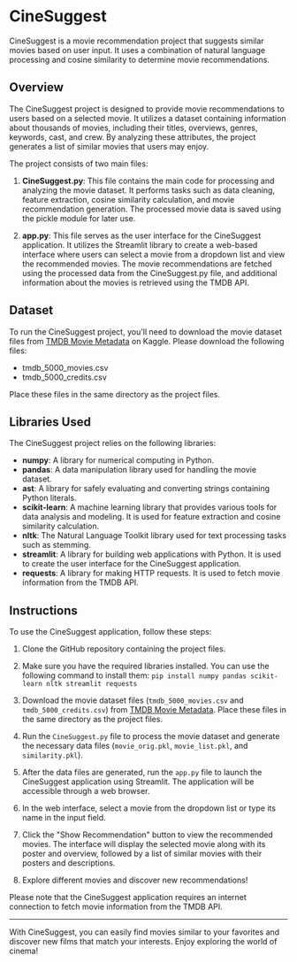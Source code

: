 # CineSuggest

CineSuggest is a movie recommendation project that suggests similar movies based on user input. It uses a combination of natural language processing and cosine similarity to determine movie recommendations.

## Overview

The CineSuggest project is designed to provide movie recommendations to users based on a selected movie. It utilizes a dataset containing information about thousands of movies, including their titles, overviews, genres, keywords, cast, and crew. By analyzing these attributes, the project generates a list of similar movies that users may enjoy.

The project consists of two main files:

1. **CineSuggest.py**: This file contains the main code for processing and analyzing the movie dataset. It performs tasks such as data cleaning, feature extraction, cosine similarity calculation, and movie recommendation generation. The processed movie data is saved using the pickle module for later use.

2. **app.py**: This file serves as the user interface for the CineSuggest application. It utilizes the Streamlit library to create a web-based interface where users can select a movie from a dropdown list and view the recommended movies. The movie recommendations are fetched using the processed data from the CineSuggest.py file, and additional information about the movies is retrieved using the TMDB API.

## Dataset

To run the CineSuggest project, you'll need to download the movie dataset files from [TMDB Movie Metadata](https://www.kaggle.com/tmdb/tmdb-movie-metadata) on Kaggle. Please download the following files:

- tmdb_5000_movies.csv
- tmdb_5000_credits.csv

Place these files in the same directory as the project files.

## Libraries Used

The CineSuggest project relies on the following libraries:

- **numpy**: A library for numerical computing in Python.
- **pandas**: A data manipulation library used for handling the movie dataset.
- **ast**: A library for safely evaluating and converting strings containing Python literals.
- **scikit-learn**: A machine learning library that provides various tools for data analysis and modeling. It is used for feature extraction and cosine similarity calculation.
- **nltk**: The Natural Language Toolkit library used for text processing tasks such as stemming.
- **streamlit**: A library for building web applications with Python. It is used to create the user interface for the CineSuggest application.
- **requests**: A library for making HTTP requests. It is used to fetch movie information from the TMDB API.

## Instructions

To use the CineSuggest application, follow these steps:

1. Clone the GitHub repository containing the project files.

2. Make sure you have the required libraries installed. You can use the following command to install them:  `pip install numpy pandas scikit-learn nltk streamlit requests`

3. Download the movie dataset files (`tmdb_5000_movies.csv` and `tmdb_5000_credits.csv`) from [TMDB Movie Metadata](https://www.kaggle.com/tmdb/tmdb-movie-metadata). Place these files in the same directory as the project files.

4. Run the `CineSuggest.py` file to process the movie dataset and generate the necessary data files (`movie_orig.pkl`, `movie_list.pkl`, and `similarity.pkl`).

5. After the data files are generated, run the `app.py` file to launch the CineSuggest application using Streamlit. The application will be accessible through a web browser.

6. In the web interface, select a movie from the dropdown list or type its name in the input field.

7. Click the "Show Recommendation" button to view the recommended movies. The interface will display the selected movie along with its poster and overview, followed by a list of similar movies with their posters and descriptions.

8. Explore different movies and discover new recommendations!

Please note that the CineSuggest application requires an internet connection to fetch movie information from the TMDB API.

---

With CineSuggest, you can easily find movies similar to your favorites and discover new films that match your interests. Enjoy exploring the world of cinema!
